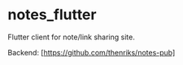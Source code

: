 # notes_flutter

Flutter client for note/link sharing site.

Backend: [https://github.com/thenriks/notes-pub]

